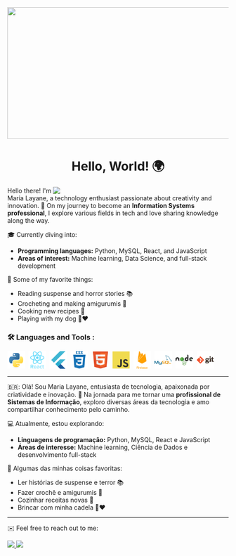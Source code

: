 <div id="header" align="center">
  <img src="https://i.giphy.com/media/v1.Y2lkPTc5MGI3NjExbnppYTZpZjMyam01ZmVyNzd1dDhqeTExeGo3Y3ltcnF5OHd5a3UzeSZlcD12MV9pbnRlcm5hbF9naWZfYnlfaWQmY3Q9Zw/LMcB8XospGZO8UQq87/giphy.gif" width="600" height="300" />
</div>

<h1 align="center">
  Hello, World! 🌍
</h1> 


<img src="https://media.giphy.com/media/q04LWeH7IDaZsDkBkf/giphy.gif" min-width="400px" max-width="400px" width="400px" align="right">

Hello there! I'm Maria Layane, a technology enthusiast passionate about creativity and innovation. 🚀 On my journey to become an **Information Systems professional**, I explore various fields in tech and love sharing knowledge along the way.

🎓 Currently diving into:
- **Programming languages:** Python, MySQL, React, and JavaScript
- **Areas of interest:** Machine learning, Data Science, and full-stack development

💫 Some of my favorite things:
- Reading suspense and horror stories 📚
- Crocheting and making amigurumis 🧶
- Cooking new recipes 🍳
- Playing with my dog 🐶❤️


### :hammer_and_wrench: Languages and Tools :
<div> 
  <img src="https://github.com/devicons/devicon/blob/master/icons/python/python-original.svg" title="Python" alt="Python" width="40" height="40"/>&nbsp;
  <img src="https://github.com/devicons/devicon/blob/master/icons/react/react-original-wordmark.svg" title="React" alt="React" width="40" height="40"/>&nbsp;
  <img src="https://github.com/devicons/devicon/blob/master/icons/flutter/flutter-original.svg" title="Flutter" alt="Flutter" width="40" height="40"/>&nbsp;
  <img src="https://github.com/devicons/devicon/blob/master/icons/css3/css3-plain-wordmark.svg"  title="CSS3" alt="CSS" width="40" height="40"/>&nbsp;
  <img src="https://github.com/devicons/devicon/blob/master/icons/html5/html5-original.svg" title="HTML5" alt="HTML" width="40" height="40"/>&nbsp;
  <img src="https://github.com/devicons/devicon/blob/master/icons/javascript/javascript-original.svg" title="JavaScript" alt="JavaScript" width="40" height="40"/>&nbsp;
  <img src="https://github.com/devicons/devicon/blob/master/icons/firebase/firebase-plain-wordmark.svg" title="Firebase" alt="Firebase" width="40" height="40"/>&nbsp;
  <img src="https://github.com/devicons/devicon/blob/master/icons/mysql/mysql-original-wordmark.svg" title="MySQL"  alt="MySQL" width="40" height="40"/>&nbsp;
  <img src="https://github.com/devicons/devicon/blob/master/icons/nodejs/nodejs-original-wordmark.svg" title="NodeJS" alt="NodeJS" width="40" height="40"/>&nbsp;
  <img src="https://github.com/devicons/devicon/blob/master/icons/git/git-original-wordmark.svg" title="Git" **alt="Git" width="40" height="40"/>
</div>

---

🇧🇷:   Olá! Sou Maria Layane, entusiasta de tecnologia, apaixonada por criatividade e inovação. 🚀 Na jornada para me tornar uma **profissional de Sistemas de Informação**, exploro diversas áreas da tecnologia e amo compartilhar conhecimento pelo caminho.

💻 Atualmente, estou explorando:
- **Linguagens de programação:** Python, MySQL, React e JavaScript
- **Áreas de interesse:** Machine learning, Ciência de Dados e desenvolvimento full-stack

💫 Algumas das minhas coisas favoritas:
- Ler histórias de suspense e terror 📚
- Fazer crochê e amigurumis 🧶
- Cozinhar receitas novas 🍳
- Brincar com minha cadela 🐶❤️

---

✉️ Feel free to reach out to me:

<p align="left">
  <a href="mailto:maria.lay.int@gmail.com" alt="Gmail">
    <img src="https://img.shields.io/badge/-Gmail-228B22?style=flat-square&labelColor=228B22&logo=gmail&logoColor=white&link=mailto:youremail@example.com" />
  </a>
  <a href="https://www.linkedin.com/in/marialayane/" alt="Linkedin">
    <img src="https://img.shields.io/badge/-Linkedin-228B22?style=flat-square&logo=Linkedin&logoColor=white&link=https://www.linkedin.com/in/yourprofile/" />
  </a>

</p>

